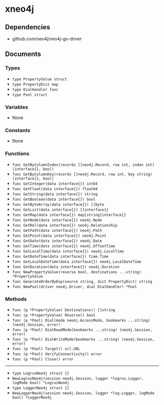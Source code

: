 # xneo4j

## Dependencies

+ github.com/neo4j/neo4j-go-driver

## Documents

### Types

+ `type PropertyValue struct`
+ `type PropertyDict map`
+ `type DialHandler func`
+ `type Pool struct`

### Variables

+ None

### Constants

+ None

### Functions

+ `func GetByColumnIndex(records []neo4j.Record, row int, index int) (interface{}, bool)`
+ `func GetByColumnKey(records []neo4j.Record, row int, key string) (interface{}, bool)`
+ `func GetInteger(data interface{}) int64`
+ `func GetFloat(data interface{}) float64`
+ `func GetString(data interface{}) string`
+ `func GetBoolean(data interface{}) bool`
+ `func GetByteArray(data interface{}) []byte`
+ `func GetList(data interface{}) []interface{}`
+ `func GetMap(data interface{}) map[string]interface{}`
+ `func GetNode(data interface{}) neo4j.Node`
+ `func GetRel(data interface{}) neo4j.Relationship`
+ `func GetPath(data interface{}) neo4j.Path`
+ `func GetPoint(data interface{}) neo4j.Point`
+ `func GetDate(data interface{}) neo4j.Date`
+ `func GetTime(data interface{}) neo4j.OffsetTime`
+ `func GetLocalTime(data interface{}) neo4j.LocalTime`
+ `func GetDateTime(data interface{}) time.Time`
+ `func GetLocalDateTime(data interface{}) neo4j.LocalDateTime`
+ `func GetDuration(data interface{}) neo4j.Duration`
+ `func NewPropertyValue(reverse bool, destinations ...string) *PropertyValue`
+ `func GenerateOrderByExp(source string, dict PropertyDict) string`
+ `func NewPool(driver neo4j.Driver, dial DialHandler) *Pool`

### Methods

+ `func (p *PropertyValue) Destinations() []string`
+ `func (p *PropertyValue) Reverse() bool`
+ `func (p *Pool) Dial(mode neo4j.AccessMode, bookmarks ...string) (neo4j.Session, error)`
+ `func (p *Pool) DialReadMode(bookmarks ...string) (neo4j.Session, error)`
+ `func (p *Pool) DialWriteMode(bookmarks ...string) (neo4j.Session, error)`
+ `func (p *Pool) Target() url.URL`
+ `func (p *Pool) VerifyConnectivity() error`
+ `func (p *Pool) Close() error`

---

+ `type LogrusNeo4j struct {}`
+ `NewLogrusNeo4j(session neo4j.Session, logger *logrus.Logger, logMode bool) *LogrusNeo4j`
+ `type LoggerNeo4j struct {}`
+ `NewLoggerNeo4j(session neo4j.Session, logger *log.Logger, logMode bool) *LoggerNeo4j`
